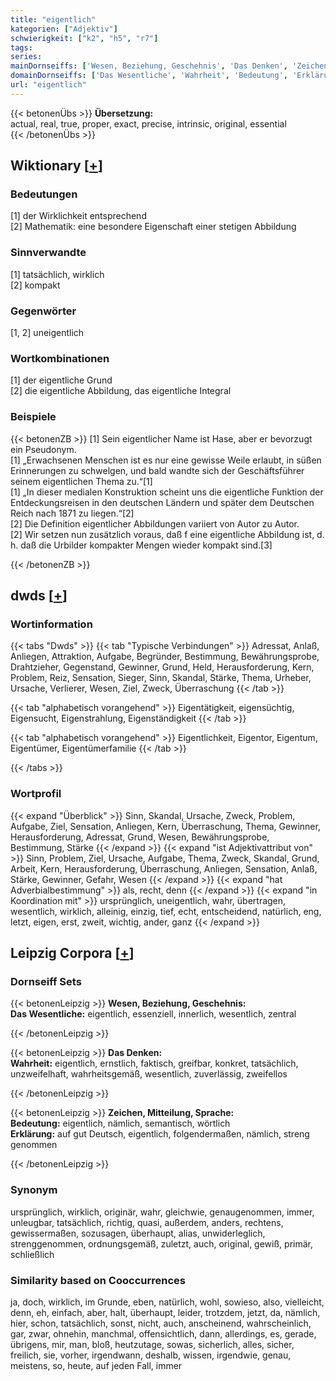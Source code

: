 ```yaml
---
title: "eigentlich"
kategorien: ["Adjektiv"]
schwierigkeit: ["k2", "h5", "r7"]
tags:
series:
mainDornseiffs: ['Wesen, Beziehung, Geschehnis', 'Das Denken', 'Zeichen, Mitteilung, Sprache']
domainDornseiffs: ['Das Wesentliche', 'Wahrheit', 'Bedeutung', 'Erklärung']
url: "eigentlich"
---
```


{{< betonenÜbs >}}
**Übersetzung:**  
actual, real, true, proper, exact, precise, intrinsic, original, essential  
{{< /betonenÜbs >}}

## Wiktionary [[+](https://de.wiktionary.org/wiki/eigentlich)]

### Bedeutungen
[1] der Wirklichkeit entsprechend  
[2] Mathematik: eine besondere Eigenschaft einer stetigen Abbildung  

### Sinnverwandte
[1] tatsächlich, wirklich  
[2] kompakt  

### Gegenwörter
[1, 2] uneigentlich  

### Wortkombinationen
[1] der eigentliche Grund  
[2] die eigentliche Abbildung, das eigentliche Integral  

### Beispiele
{{< betonenZB >}}
[1] Sein eigentlicher Name ist Hase, aber er bevorzugt ein Pseudonym.  
[1] „Erwachsenen Menschen ist es nur eine gewisse Weile erlaubt, in süßen Erinnerungen zu schwelgen, und bald wandte sich der Geschäftsführer seinem eigentlichen Thema zu.“[1]  
[1] „In dieser medialen Konstruktion scheint uns die eigentliche Funktion der Entdeckungsreisen in den deutschen Ländern und später dem Deutschen Reich nach 1871 zu liegen.“[2]  
[2] Die Definition eigentlicher Abbildungen variiert von Autor zu Autor.  
[2] Wir setzen nun zusätzlich voraus, daß f eine eigentliche Abbildung ist, d. h. daß die Urbilder kompakter Mengen wieder kompakt sind.[3]  

{{< /betonenZB >}}


## dwds [[+](https://www.dwds.de/wb/eigentlich)]

### Wortinformation
{{< tabs "Dwds" >}}
{{< tab "Typische Verbindungen" >}}
Adressat, Anlaß, Anliegen, Attraktion, Aufgabe, Begründer, Bestimmung, Bewährungsprobe, Drahtzieher, Gegenstand, Gewinner, Grund, Held, Herausforderung, Kern, Problem, Reiz, Sensation, Sieger, Sinn, Skandal, Stärke, Thema, Urheber, Ursache, Verlierer, Wesen, Ziel, Zweck, Überraschung
{{< /tab >}}

{{< tab "alphabetisch vorangehend" >}}
Eigentätigkeit, eigensüchtig, Eigensucht, Eigenstrahlung, Eigenständigkeit
{{< /tab >}}

{{< tab "alphabetisch vorangehend" >}}
Eigentlichkeit, Eigentor, Eigentum, Eigentümer, Eigentümerfamilie
{{< /tab >}}

{{< /tabs >}}

### Wortprofil
{{< expand "Überblick" >}} Sinn, Skandal, Ursache, Zweck, Problem, Aufgabe, Ziel, Sensation, Anliegen, Kern, Überraschung, Thema, Gewinner, Herausforderung, Adressat, Grund, Wesen, Bewährungsprobe, Bestimmung, Stärke {{< /expand >}}
{{< expand "ist Adjektivattribut von" >}} Sinn, Problem, Ziel, Ursache, Aufgabe, Thema, Zweck, Skandal, Grund, Arbeit, Kern, Herausforderung, Überraschung, Anliegen, Sensation, Anlaß, Stärke, Gewinner, Gefahr, Wesen {{< /expand >}}
{{< expand "hat Adverbialbestimmung" >}} als, recht, denn {{< /expand >}}
{{< expand "in Koordination mit" >}} ursprünglich, uneigentlich, wahr, übertragen, wesentlich, wirklich, alleinig, einzig, tief, echt, entscheidend, natürlich, eng, letzt, eigen, erst, zweit, wichtig, ander, ganz {{< /expand >}}

## Leipzig Corpora [[+](https://corpora.uni-leipzig.de/en/res?word=eigentlich&corpusId=deu_newscrawl-public_2018)]

### Dornseiff Sets
{{< betonenLeipzig >}}
**Wesen, Beziehung, Geschehnis:**  
**Das Wesentliche:** eigentlich, essenziell, innerlich, wesentlich, zentral  

{{< /betonenLeipzig >}}


{{< betonenLeipzig >}}
**Das Denken:**  
**Wahrheit:** eigentlich, ernstlich, faktisch, greifbar, konkret, tatsächlich, unzweifelhaft, wahrheitsgemäß, wesentlich, zuverlässig, zweifellos  

{{< /betonenLeipzig >}}


{{< betonenLeipzig >}}
**Zeichen, Mitteilung, Sprache:**  
**Bedeutung:** eigentlich, nämlich, semantisch, wörtlich  
**Erklärung:** auf gut Deutsch, eigentlich, folgendermaßen, nämlich, streng genommen  

{{< /betonenLeipzig >}}

### Synonym
ursprünglich, wirklich, originär, wahr, gleichwie, genaugenommen, immer, unleugbar, tatsächlich, richtig, quasi, außerdem, anders, rechtens, gewissermaßen, sozusagen, überhaupt, alias, unwiderleglich, strenggenommen, ordnungsgemäß, zuletzt, auch, original, gewiß, primär, schließlich


### Similarity based on Cooccurrences
ja, doch, wirklich, im Grunde, eben, natürlich, wohl, sowieso, also, vielleicht, denn, eh, einfach, aber, halt, überhaupt, leider, trotzdem, jetzt, da, nämlich, hier, schon, tatsächlich, sonst, nicht, auch, anscheinend, wahrscheinlich, gar, zwar, ohnehin, manchmal, offensichtlich, dann, allerdings, es, gerade, übrigens, mir, man, bloß, heutzutage, sowas, sicherlich, alles, sicher, freilich, sie, vorher, irgendwann, deshalb, wissen, irgendwie, genau, meistens, so, heute, auf jeden Fall, immer

